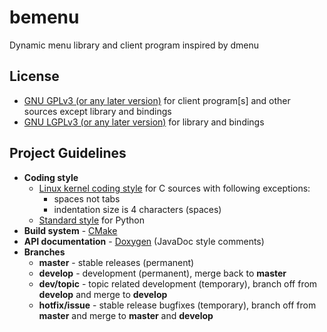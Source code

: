bemenu
======

Dynamic menu library and client program inspired by dmenu

## License
* [GNU GPLv3 (or any later version)](LICENSE-CLIENT) for client program[s] and
  other sources except library and bindings
* [GNU LGPLv3 (or any later version)](LICENSE-LIB) for library and bindings

## Project Guidelines
* **Coding style**
	* [Linux kernel coding style](https://www.kernel.org/doc/Documentation/CodingStyle)
	  for C sources with following exceptions:
	  * spaces not tabs
	  * indentation size is 4 characters (spaces)
	* [Standard style](http://legacy.python.org/dev/peps/pep-0008/) for Python
* **Build system** - [CMake](http://www.cmake.org/)
* **API documentation** - [Doxygen](http://www.stack.nl/~dimitri/doxygen/index.html)
  (JavaDoc style comments)
* **Branches**
  * **master** - stable releases (permanent)
  * **develop** - development (permanent), merge back to **master**
  * **dev/topic** - topic related development (temporary), branch off from
    **develop** and merge to **develop**
  * **hotfix/issue** - stable release bugfixes (temporary), branch off from
    **master** and merge to **master** and **develop**
